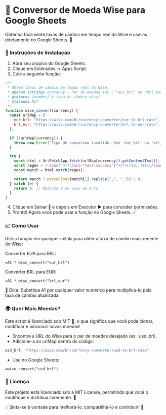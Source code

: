 # 📌 Conversor de Moeda Wise para Google Sheets

Obtenha facilmente taxas de câmbio em tempo real do Wise e use-as diretamente no Google Sheets. 🚀

### 🔧 Instruções de Instalação

1. Abra seu arquivo do Google Sheets.
2. Clique em Extensões → Apps Script.
3. Cole a seguinte função:

```js
/**
 * Obtém taxas de câmbio em tempo real do Wise.
 * @param {string} currency - Par de moedas (ex.: "eur_brl" ou "brl_eur").
 * @returns {number} A taxa de câmbio atual.
 * @license MIT
 */
function wise_convert(currency) {
  const urlMap = {
    eur_brl: "https://wise.com/br/currency-converter/eur-to-brl-rate",
    brl_eur: "https://wise.com/br/currency-converter/brl-to-eur-rate",
  };

  if (!urlMap[currency]) {
    throw new Error("Tipo de conversão inválido. Use 'eur_brl' ou 'brl_eur'.");
  }

  try {
    const html = UrlFetchApp.fetch(urlMap[currency]).getContentText();
    const regex = /<span[^>]*class="text-success"[^>]*>([\d,.]+)<\/span>/;
    const match = html.match(regex);

    return match ? parseFloat(match[1].replace(",", ".")) : 0;
  } catch (e) {
    return 0; // Retorna 0 em caso de erro
  }
}
```

4. Clique em Salvar 💾 e depois em Executar ▶️ para conceder permissões.
5. Pronto! Agora você pode usar a função no Google Sheets. ✅

### 📈 Como Usar

Use a função em qualquer célula para obter a taxa de câmbio mais recente do Wise:

Converter EUR para BRL:

```excel
=A1 * wise_convert("eur_brl")
```

Converter BRL para EUR:

```excel
=A1 * wise_convert("brl_eur")
```

📌 Dica: Substitua A1 por qualquer valor numérico para multiplicá-lo pela taxa de câmbio atualizada.

### 🌍 Quer Mais Moedas?

Este script é licenciado sob MIT 📝, o que significa que você pode clonar, modificar e adicionar novas moedas!

- Encontre a URL do Wise para o par de moedas desejado (ex.: usd_brl).
- Adicione-a ao urlMap dentro do código:

```js
usd_brl: "https://wise.com/br/currency-converter/usd-to-brl-rate",
```

- Use no Google Sheets:

```excel
=wise_convert("usd_brl")
```

### 🔗 Licença

Este projeto está licenciado sob a MIT License, permitindo que você o modifique e distribua livremente. 🎉

💡 Sinta-se à vontade para melhorá-lo, compartilhá-lo e contribuir! 🚀
